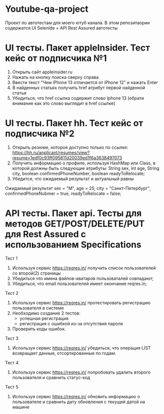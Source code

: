 # Youtube-qa-project
Проект по автотестам для моего ютуб канала.
В этом репозитаории содержатся UI Selenide + API Rest Assured автотесты

# UI тесты. Пакет appleInsider. Тест кейс от подписчика №1

1. Открыть сайт appleinsider.ru
2. Нажать на кнопку поиска сверху справа
3. Ввести текст "Чем iPhone 13 отличается от iPhone 12" и нажать Enter
4. В найденных статьях получить href атрибут первой найденной статьи
5. Убедиться, что href ссылка содержит слово Iphone 13 (обрати внимание как это слово выглядит в href ссылке)

# UI тесты. Пакет hh. Тест кейс от подписчика №2 
1) Открыть резюме, которое доступно только по ссылке: https://hh.ru/applicant/resumes/view?resume=1edf0c93ff095811d20039ed1f6a3638497073
2) Получить информацию о профиле, используя HashMap или Class, в которой должны быть следующие атрибуты:
String sex, int age, String city, boolean confirmedPhoneNumber, boolean readyToRelocate;
3) Убедится, что ожидаемый результат и актуальный равны

Ожидаемый результат sex = "М", age = 25, city = "Санкт-Петербург", confirmedPhoneNubmer = true, readyToRelocate = false; 

# API тесты. Пакет api. Тесты для методов GET/POST/DELETE/PUT для Rest Assured с использованием Specifications

Тест 1

1. Используя сервис https://reqres.in/ получить список пользователей со второй(2) страницы
2. Убедиться что имена файлов-аватаров пользоваталей совпадают;
3. Убедиться, что email пользователей имеет окончание reqres.in;

Тест 2

1. Используя сервис https://reqres.in/ протестировать регистрацию пользователя в системе
2. Необходимо создание 2 тестов:
   - успешная регистрация
   - регистрация с ошибкой из-за отсутствия пароля
3. Проверить коды ошибок.

Тест 3
1. Используя сервис https://reqres.in/ убедиться, что операция LIST<RESOURCE> возвращает данные,
отсортированные по годам.

Тест 4
1. Используя сервис https://reqres.in/ попробовать удалить второго пользователя и сравнить статус-код
  
Тест 5
1. Используя сервис https://reqres.in/ обновить информацию о пользователе и сравнить дату обновления с текущей датой на машине
